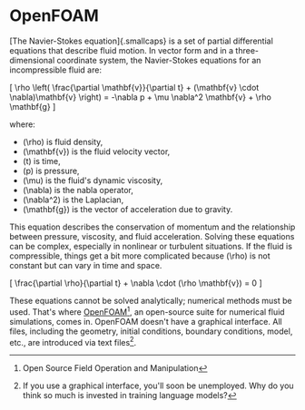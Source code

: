 # OpenFOAM

[The Navier-Stokes equation]{.smallcaps} is a set of partial differential equations that describe fluid motion. In vector form and in a three-dimensional coordinate system, the Navier-Stokes equations for an incompressible fluid are:

\[
\rho \left( \frac{\partial \mathbf{v}}{\partial t} + (\mathbf{v} \cdot \nabla)\mathbf{v} \right) = -\nabla p + \mu \nabla^2 \mathbf{v} + \rho \mathbf{g}
\]

where:

- \(\rho\) is fluid density,
- \(\mathbf{v}\) is the fluid velocity vector,
- \(t\) is time,
- \(p\) is pressure,
- \(\mu\) is the fluid's dynamic viscosity,
- \(\nabla\) is the nabla operator,
- \(\nabla^2\) is the Laplacian,
- \(\mathbf{g}\) is the vector of acceleration due to gravity.

This equation describes the conservation of momentum and the relationship between pressure, viscosity, and fluid acceleration. Solving these equations can be complex, especially in nonlinear or turbulent situations. If the fluid is compressible, things get a bit more complicated because \(\rho\) is not constant but can vary in time and space.

\[
\frac{\partial \rho}{\partial t} + \nabla \cdot (\rho \mathbf{v}) = 0
\]

These equations cannot be solved analytically; numerical methods must be used. That's where [OpenFOAM](https://openfoam.org)[^201], an open-source suite for numerical fluid simulations, comes in. OpenFOAM doesn't have a graphical interface. All files, including the geometry, initial conditions, boundary conditions, model, etc., are introduced via text files[^203].

[^201]: Open Source Field Operation and Manipulation

[^203]: If you use a graphical interface, you'll soon be unemployed. Why do you think so much is invested in training language models?

